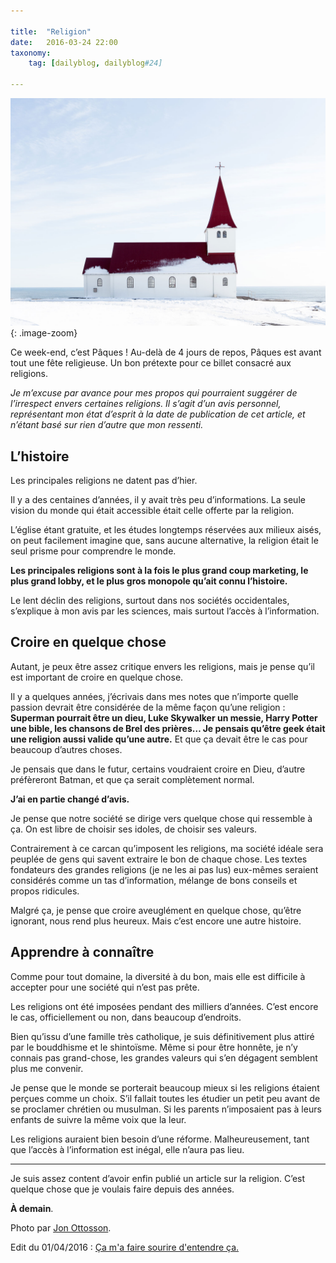 ```yaml
---

title:  "Religion"
date:   2016-03-24 22:00
taxonomy:
    tag: [dailyblog, dailyblog#24]
    
---
```


![Church](/assets/images/church@2x.jpg){: .image-zoom}

Ce week-end, c’est Pâques ! Au-delà de 4 jours de repos, Pâques est avant tout une fête religieuse. Un bon prétexte pour ce billet consacré aux religions.

*Je m’excuse par avance pour mes propos qui pourraient suggérer de l’irrespect envers certaines religions. Il s’agit d’un avis personnel, représentant mon état d’esprit à la date de publication de cet article, et n’étant basé sur rien d’autre que mon ressenti.*

## L’histoire

Les principales religions ne datent pas d’hier.

Il y a des centaines d’années, il y avait très peu d’informations. La seule vision du monde qui était accessible était celle offerte par la religion.

L’église étant gratuite, et les études longtemps réservées aux milieux aisés, on peut facilement imagine que, sans aucune alternative, la religion était le seul prisme pour comprendre le monde.

**Les principales religions sont à la fois le plus grand coup marketing, le plus grand lobby, et le plus gros monopole qu’ait connu l’histoire.**

Le lent déclin des religions, surtout dans nos sociétés occidentales, s’explique à mon avis par les sciences, mais surtout l’accès à l’information.

## Croire en quelque chose

Autant, je peux être assez critique envers les religions, mais je pense qu’il est important de croire en quelque chose.

Il y a quelques années, j’écrivais dans mes notes que n’importe quelle passion devrait être considérée de la même façon qu’une religion : **Superman pourrait être un dieu, Luke Skywalker un messie, Harry Potter une bible, les chansons de Brel des prières… Je pensais qu’être geek était une religion aussi valide qu’une autre.** Et que ça devait être le cas pour beaucoup d’autres choses.

Je pensais que dans le futur, certains voudraient croire en Dieu, d’autre préfèreront Batman, et que ça serait complètement normal.

**J’ai en partie changé d’avis.**

Je pense que notre société se dirige vers quelque chose qui ressemble à ça. On est libre de choisir ses idoles, de choisir ses valeurs.

Contrairement à ce carcan qu’imposent les religions, ma société idéale sera peuplée de gens qui savent extraire le bon de chaque chose. Les textes fondateurs des grandes religions (je ne les ai pas lus) eux-mêmes seraient considérés comme un tas d’information, mélange de bons conseils et propos ridicules.

Malgré ça, je pense que croire aveuglément en quelque chose, qu’être ignorant, nous rend plus heureux. Mais c’est encore une autre histoire.

## Apprendre à connaître

Comme pour tout domaine, la diversité à du bon, mais elle est difficile à accepter pour une société qui n’est pas prête.

Les religions ont été imposées pendant des milliers d’années. C’est encore le cas, officiellement ou non, dans beaucoup d’endroits.

Bien qu’issu d’une famille très catholique, je suis définitivement plus attiré par le bouddhisme et le shintoïsme. Même si pour être honnête, je n’y connais pas grand-chose, les grandes valeurs qui s’en dégagent semblent plus me convenir.

Je pense que le monde se porterait beaucoup mieux si les religions étaient perçues comme un choix. S’il fallait toutes les étudier un petit peu avant de se proclamer chrétien ou musulman. Si les parents n’imposaient pas à leurs enfants de suivre la même voix que la leur.

Les religions auraient bien besoin d’une réforme. Malheureusement, tant que l’accès à l’information est inégal, elle n’aura pas lieu.

____

Je suis assez content d’avoir enfin publié un article sur la religion. C’est quelque chose que je voulais faire depuis des années.

**À demain**.

Photo par [Jon Ottosson](https://unsplash.com/jonottosson).

Edit du 01/04/2016 : [Ça m'a faire sourire d'entendre ça.](https://youtu.be/LPs1Bi3TMJw?t=5m)